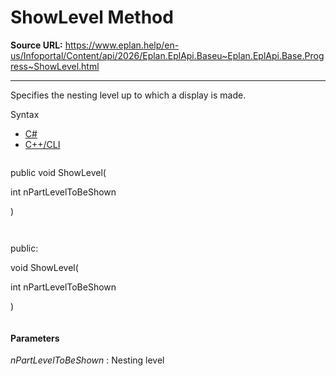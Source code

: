 # ShowLevel Method

**Source URL:** https://www.eplan.help/en-us/Infoportal/Content/api/2026/Eplan.EplApi.Baseu~Eplan.EplApi.Base.Progress~ShowLevel.html

---

Specifies the nesting level up to which a display is made.

Syntax

- [C#](#i-syntax-CS)
- [C++/CLI](#i-syntax-CPP2005)

```
```
public void ShowLevel( 

   int nPartLevelToBeShown

)
```
```

```
```
public:

void ShowLevel( 

   int nPartLevelToBeShown

)
```
```

#### Parameters

*nPartLevelToBeShown*
:   Nesting level
